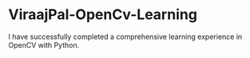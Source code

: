 # ViraajPal-OpenCv-Learning
I have successfully completed a comprehensive learning experience in OpenCV with Python.
